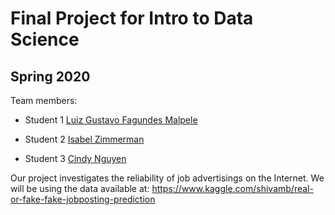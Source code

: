 # Final Project for Intro to Data Science

## Spring 2020

Team members: 

- Student 1 [Luiz Gustavo Fagundes Malpele](mailto:lfagundesmalpele664@floridapoly.edu)

- Student 2 [Isabel Zimmerman](mailto:izimmerman5298@floridapoly.edu)

- Student 3 [Cindy Nguyen](mailto:cnguyen5356@floridapoly.edu)


Our project investigates the reliability of job advertisings on the Internet.
We will be using the data available at: 
<https://www.kaggle.com/shivamb/real-or-fake-fake-jobposting-prediction> 
